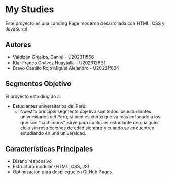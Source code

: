 # My Studies

Este proyecto es una Landing Page moderna desarrollada con HTML, CSS y JavaScript.

## Autores
- Valdizán Grijalba, Daniel - U202311566
- Klar Franco Chávez Huaytalla - U202312631
- Bravo Castillo Rojo Miguel Alejandro - U20221f624

## Segmentos Objetivo
El proyecto está dirigido a:
- Estudiantes universitarios del Perú:
  - Nuestro principal segmento objetivo son todos los estudiantes universitarios del Perú, si bien es cierto que va más enfocado a los que son “cachimbos”, sirve para cualquier estudiante de cualquier ciclo sin restricciones de edad siempre y cuando se encuentren estudiando en una universidad.

## Características Principales
- Diseño responsivo
- Estructura modular (HTML, CSS, JS)
- Optimización para despliegue en GitHub Pages
